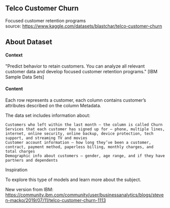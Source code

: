 ## Telco Customer Churn
Focused customer retention programs  
source: https://www.kaggle.com/datasets/blastchar/telco-customer-churn

## About Dataset

#### Context
"Predict behavior to retain customers. You can analyze all relevant customer data and develop focused customer retention programs." [IBM Sample Data Sets]

#### Content
Each row represents a customer, each column contains customer’s attributes described on the column Metadata.

The data set includes information about:

    Customers who left within the last month – the column is called Churn
    Services that each customer has signed up for – phone, multiple lines, internet, online security, online backup, device protection, tech support, and streaming TV and movies
    Customer account information – how long they’ve been a customer, contract, payment method, paperless billing, monthly charges, and total charges
    Demographic info about customers – gender, age range, and if they have partners and dependents

Inspiration

To explore this type of models and learn more about the subject.

New version from IBM:
https://community.ibm.com/community/user/businessanalytics/blogs/steven-macko/2019/07/11/telco-customer-churn-1113
